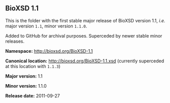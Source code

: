 ## BioXSD 1.1

This is the folder with the first stable major release of BioXSD version 1.1, *i.e.* major version `1.1`, minor version `1.1.0`.

Added to GitHub for archival purposes. Superceded by newer stable minor releases.



**Namespace:** http://bioxsd.org/BioXSD-1.1

**Canonical location:** http://bioxsd.org/BioXSD-1.1.xsd	(currently superceded at this location with `1.1.3`)

**Major version:** 1.1

**Minor version:** 1.1.0

**Release date:** 2011-09-27